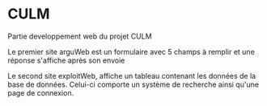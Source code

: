 # CULM
Partie developpement web du projet CULM

Le premier site arguWeb est un formulaire avec 5 champs à remplir
et une réponse s'affiche après son envoie

Le second site exploitWeb, affiche un tableau contenant les données de la base de données.
Celui-ci comporte un système de recherche ainsi qu'une page de connexion.
